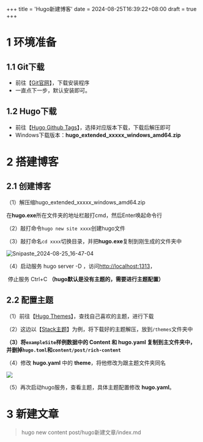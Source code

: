 +++
title = 'Hugo新建博客'
date = 2024-08-25T16:39:22+08:00
draft = true
+++

# 1 环境准备

## 1.1 Git下载

- 前往【[Git官网](https://git-scm.com/)】，下载安装程序
- 一直点下一步，默认安装即可。

## 1.2 Hugo下载

- 前往【[Hugo Github Tags](https://github.com/gohugoio/hugo/tags)】，选择对应版本下载，下载后解压即可
- Windows下载版本：**hugo_extended_xxxxx_windows_amd64.zip**

# 2 搭建博客

## 2.1 创建博客

（1）解压缩hugo_extended_xxxxx_windows_amd64.zip

在**hugo.exe**所在文件夹的地址栏敲打cmd，然后Enter唤起命令行

（2）敲打命令`hugo new site xxxx`创建hugo文件

（3）敲打命名`cd xxxx`切换目录，并把**hugo.exe**复制到刚生成的文件夹中

![Snipaste_2024-08-25_16-47-04](E:\stu\blog\mantao_test01\content\post\hugo新建博客\assets\Snipaste_2024-08-25_16-47-04.png)

（4）启动服务 hugo server -D ，访问[http://localhost:1313](http://localhost:1313/)，

​		 停止服务 Ctrl+C **（hugo默认是没有主题的，需要进行主题配置）**

## 2.2 配置主题

（1）前往【[Hugo Themes](https://themes.gohugo.io/)】，查找自己喜欢的主题，进行下载

（2）这边以【[Stack主题](https://github.com/CaiJimmy/hugo-theme-stack/tags)】为例，将下载好的主题解压，放到`/themes`文件夹中

**（3）将`exampleSite`样例数据中的 Content 和 hugo.yaml 复制到主文件夹中，并删掉`hugo.toml`和`content/post/rich-content`**

（4）修改 **hugo.yaml** 中的 **theme**，将他修改为跟主题文件夹同名

![](E:\stu\blog\mantao_test01\content\post\hugo新建博客\assets\Snipaste_2024-08-25_16-54-35.png)

（5）再次启动hugo服务，查看主题，具体主题配置修改 **hugo.yaml**。

# 3 新建文章

> hugo new content post/hugo新建文章/index.md


